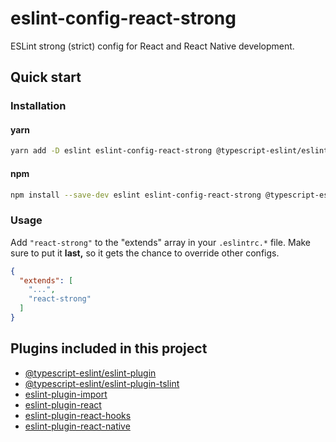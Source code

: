 # eslint-config-react-strong

ESLint strong (strict) config for React and React Native development.

## Quick start

### Installation

#### yarn

```sh
yarn add -D eslint eslint-config-react-strong @typescript-eslint/eslint-plugin @typescript-eslint/parser @typescript-eslint/eslint-plugin-tslint eslint-plugin-import eslint-plugin-react eslint-plugin-react-hooks eslint-plugin-react-native
```

#### npm

```sh
npm install --save-dev eslint eslint-config-react-strong @typescript-eslint/eslint-plugin @typescript-eslint/parser @typescript-eslint/eslint-plugin-tslint eslint-plugin-import eslint-plugin-react eslint-plugin-react-hooks eslint-plugin-react-native
```

### Usage

Add `"react-strong"` to the "extends" array in your `.eslintrc.*` file. Make sure to put it **last,** so it gets the chance to override other configs.

```json
{
  "extends": [
    "...",
    "react-strong"
  ]
}
```

## Plugins included in this project

- [@typescript-eslint/eslint-plugin]
- [@typescript-eslint/eslint-plugin-tslint]
- [eslint-plugin-import]
- [eslint-plugin-react]
- [eslint-plugin-react-hooks]
- [eslint-plugin-react-native]

[@typescript-eslint/eslint-plugin]: https://github.com/typescript-eslint/typescript-eslint
[@typescript-eslint/eslint-plugin-tslint]: https://github.com/typescript-eslint/typescript-eslint/tree/master/packages/eslint-plugin-tslint
[eslint-plugin-import]: https://github.com/benmosher/eslint-plugin-import
[eslint-plugin-react]: https://github.com/yannickcr/eslint-plugin-react
[eslint-plugin-react-hooks]: https://github.com/facebook/react/tree/main/packages/eslint-plugin-react-hooks
[eslint-plugin-react-native]: https://github.com/Intellicode/eslint-plugin-react-native
